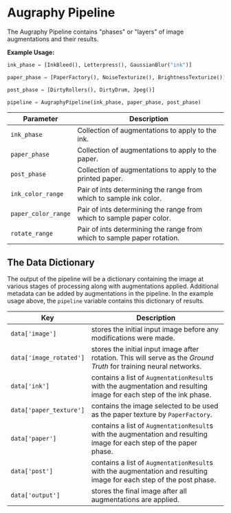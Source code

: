 # Augraphy Pipeline

The Augraphy Pipeline contains "phases" or "layers" of image augmentations and their results.

**Example Usage:**
```python
ink_phase = [InkBleed(), Letterpress(), GaussianBlur("ink")]

paper_phase = [PaperFactory(), NoiseTexturize(), BrightnessTexturize()]

post_phase = [DirtyRollers(), DirtyDrum, Jpeg()]

pipeline = AugraphyPipeline(ink_phase, paper_phase, post_phase)
```

| Parameter | Description |
|---|---|
| `ink_phase` | Collection of augmentations to apply to the ink. |
| `paper_phase` | Collection of augmentations to apply to the paper. |
| `post_phase` | Collection of augmentations to apply to the printed paper. |
| `ink_color_range` | Pair of ints determining the range from which to sample ink color. |
| `paper_color_range` | Pair of ints determining the range from which to sample paper color. |
| `rotate_range` | Pair of ints determining the range from which to sample paper rotation. |

## The Data Dictionary

The output of the pipeline will be a dictionary containing the image at various stages of processing along with augmentations applied. Additional metadata can be added by augmentations in the pipeline. In the example usage above, the `pipeline` variable contains this dictionary of results.

| Key  | Description  |
|---|---|
| ```data['image']```  |  stores the initial input image before any modifications were made. |
| ```data['image_rotated']```  | stores the initial input image after rotation. This will serve as the *Ground Truth* for training neural networks.  |
| ```data['ink']```  |  contains a list of ```AugmentationResult```s with the augmentation and resulting image for each step of the ink phase. |
| ```data['paper_texture']```  |  contains the image selected to be used as the paper texture by ```PaperFactory```. |
| ```data['paper']```  | contains a list of ```AugmentationResult```s with the augmentation and resulting image for each step of the paper phase.  |
| ```data['post']```  | contains a list of ```AugmentationResult```s with the augmentation and resulting image for each step of the post phase.  |
| ```data['output']```  | stores the final image after all augmentations are applied.  |
